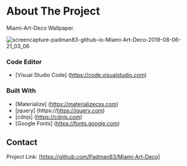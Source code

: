 # About The Project
Miami-Art-Deco Wallpaper.

![screencapture-padman83-github-io-Miami-Art-Deco-2019-08-06-21_03_06](https://user-images.githubusercontent.com/45048950/62834593-4ec75480-bc81-11e9-9d3e-822623ed5099.png)

### Code Editor
* [Visual Studio Code] (https://code.visualstudio.com)

### Built With
* [Materialize] (https://materializecss.com)
* [jquery] (https://https://jquery.com)
* [cdnjs] (https://cdnjs.com)
* [Google Fonts] (https://fonts.google.com)

## Contact 

Project Link: [https://github.com/Padman83/Miami-Art-Deco]

